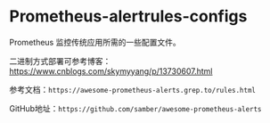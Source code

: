 # Prometheus-alertrules-configs

Prometheus  监控传统应用所需的一些配置文件。

二进制方式部署可参考博客：https://www.cnblogs.com/skymyyang/p/13730607.html

参考文档：`https://awesome-prometheus-alerts.grep.to/rules.html`

GitHub地址：`https://github.com/samber/awesome-prometheus-alerts`